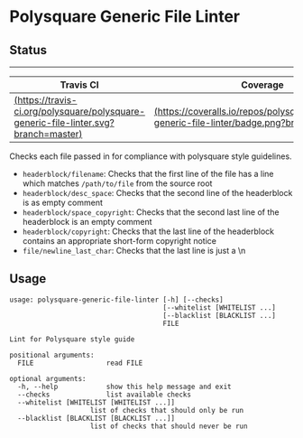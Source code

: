 Polysquare Generic File Linter
==============================

Status
------

-------------------------------
| Travis CI | Coverage | PyPI |
|-----------|----------|------|
|[(https://travis-ci.org/polysquare/polysquare-generic-file-linter.svg?branch=master)](https://travis-ci.org/polysquare/polysquare-generic-file-linter)|[(https://coveralls.io/repos/polysquare/polysquare-generic-file-linter/badge.png?branch=master)](https://coveralls.io/r/polysquare/polysquare-generic-file-linter?branch=master)|[(https://pypip.in/version/polysquare-generic-file-linter/badge.svg)](https://pypi.python.org/pypi/polysquare-generic-file-linter/)|

Checks each file passed in for compliance with polysquare style guidelines.

* `headerblock/filename`: Checks that the first line of the file has a line
                          which matches `/path/to/file` from the source root
* `headerblock/desc_space`: Checks that the second line of the headerblock is
                            as empty comment
* `headerblock/space_copyright`: Checks that the second last line of the
                                 headerblock is an empty comment
* `headerblock/copyright`: Checks that the last line of the headerblock
                           contains an appropriate short-form copyright
                           notice
* `file/newline_last_char`: Checks that the last line is just a \n

Usage
-----

    usage: polysquare-generic-file-linter [-h] [--checks]
                                          [--whitelist [WHITELIST ...]
                                          [--blacklist [BLACKLIST ...]
                                          FILE

    Lint for Polysquare style guide

    positional arguments:
      FILE                  read FILE

    optional arguments:
      -h, --help            show this help message and exit
      --checks              list available checks
      --whitelist [WHITELIST [WHITELIST ...]]
                        list of checks that should only be run
      --blacklist [BLACKLIST [BLACKLIST ...]]
                        list of checks that should never be run
